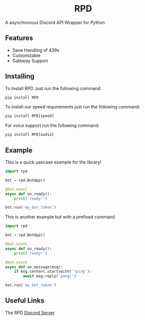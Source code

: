 <h1 align='center'>RPD</h1>

A asynchronous Discord API Wrapper for Python

## Features

- Sane Handling of 429s
- Customizable
- Gateway Support

## Installing

To Install RPD Just run the following command:

```py
pip install RPD
```

To install our speed requirements just run the following command:

```py
pip install RPD[speed]
```

For voice support run the following command:

```py
pip install RPD[audio]
```

## Example
This is a quick usecase example for the library!

```py
import rpd

bot = rpd.BotApp()

@bot.event
async def on_ready():
    print('ready!')

bot.run('my_bot_token')
```

This is another example but with a prefixed command

```py
import rpd

bot = rpd.BotApp()

@bot.event
async def on_ready():
    print('ready!')

@bot.event
async def on_message(msg):
    if msg.content.startswith('!ping'):
        await msg.reply('pong!')

bot.run('my_bot_token')
```

## Useful Links

The RPD [Discord Server](https://discord.gg/cvCAwntVhm)

